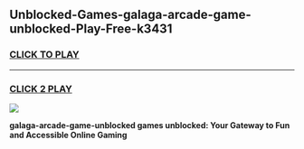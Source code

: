 
## Unblocked-Games-galaga-arcade-game-unblocked-Play-Free-k3431
<h3>
<a href="https://premium76.site?title=galaga-arcade-game-unblocked&ref=12A">CLICK TO PLAY</a></h3>
<hr>

<h3>
<a href="https://premium76.site?title=galaga-arcade-game-unblocked&ref=12A">CLICK 2 PLAY</a>
  
</h3>

<a href="https://premium76.site?title=galaga-arcade-game-unblocked&ref=12A"><img src="https://clearcache.store/games.png"></a>


**galaga-arcade-game-unblocked games unblocked: Your Gateway to Fun and Accessible Online Gaming**
